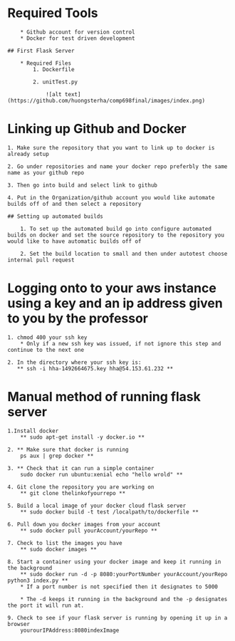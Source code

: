# Required Tools

		* Github account for version control
		* Docker for test driven development

	## First Flask Server

		* Required Files
			1. Dockerfile

			2. unitTest.py

				![alt text](https://github.com/huongsterha/comp698final/images/index.png)


# Linking up Github and Docker 

	1. Make sure the repository that you want to link up to docker is already setup

	2. Go under repositories and name your docker repo preferbly the same name as your github repo

	3. Then go into build and select link to github

	4. Put in the Organization/github account you would like automate builds off of and then select a repository 

	## Setting up automated builds

		1. To set up the automated build go into configure automated builds on docker and set the source repository to the repository you would like to have automatic builds off of

		2. Set the build location to small and then under autotest choose internal pull request

# Logging onto to your aws instance using a key and an ip address given to you by the professor
	1. chmod 400 your ssh key
		* Only if a new ssh key was issued, if not ignore this step and continue to the next one

	2. In the directory where your ssh key is:
	   ** ssh -i hha-1492664675.key hha@54.153.61.232 **

# Manual method of running flask server

	1.Install docker
		** sudo apt-get install -y docker.io **

	2. ** Make sure that docker is running
		ps aux | grep docker **

	3. ** Check that it can run a simple container
		sudo docker run ubuntu:xenial echo "hello wrold" **

	4. Git clone the repository you are working on
		** git clone thelinkofyourrepo **

	5. Build a local image of your docker cloud flask server
		** sudo docker build -t test /localpath/to/dockerfile **

	6. Pull down you docker images from your account
		** sudo docker pull yourAccount/yourRepo **

	7. Check to list the images you have
		** sudo docker images **

	8. Start a container using your docker image and keep it running in the background
		** sudo docker run -d -p 8080:yourPortNumber yourAccount/yourRepo python3 index.py ** 
		* If a port number is not specified then it designates to 5000

		* The -d keeps it running in the background and the -p designates the port it will run at.

	9. Check to see if your flask server is running by opening it up in a browser
		yourourIPAddress:8080indexImage